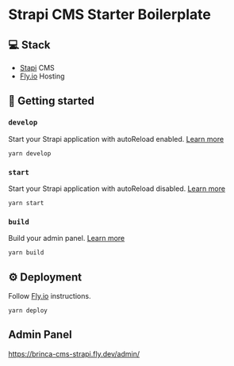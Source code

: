 # Strapi CMS Starter Boilerplate

## 💻 Stack

- [Stapi](https://strapi.io) CMS
- [Fly.io](https://fly.io) Hosting

## 🚀 Getting started

### `develop`

Start your Strapi application with autoReload enabled. [Learn more](https://docs.strapi.io/developer-docs/latest/developer-resources/cli/CLI.html#strapi-develop)

```
yarn develop
```

### `start`

Start your Strapi application with autoReload disabled. [Learn more](https://docs.strapi.io/developer-docs/latest/developer-resources/cli/CLI.html#strapi-start)

```
yarn start
```

### `build`

Build your admin panel. [Learn more](https://docs.strapi.io/developer-docs/latest/developer-resources/cli/CLI.html#strapi-build)

```
yarn build
```

## ⚙️ Deployment

Follow [Fly.io](https://documentation-git-fork-bogdaaamn-docs-fly-deplo-460c6b-strapijs.vercel.app/developer-docs/latest/setup-deployment-guides/deployment/hosting-guides/fly.html) instructions.

```
yarn deploy
```

## Admin Panel

https://brinca-cms-strapi.fly.dev/admin/
